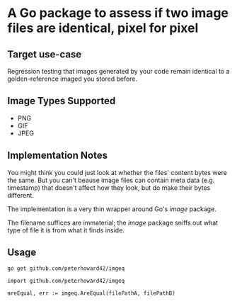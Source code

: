 # A Go package to assess if two image files are identical, pixel for pixel

## Target use-case

Regression testing that images generated by your code remain identical
to a golden-reference imaged you stored before.

## Image Types Supported

- PNG
- GIF
- JPEG

## Implementation Notes

You might think you could just look at whether the files' content bytes were
the same. But you can't beause image files can contain meta data (e.g.
timestamp) that doesn't affect how they look, but do make their bytes
different.

The implementation is a very thin wrapper around Go's *image* package.

The filename suffices are immaterial; the *image* package sniffs out what
type of file it is from what it finds inside.

## Usage

    go get github.com/peterhoward42/imgeq

    import github.com/peterhoward42/imgeq

    areEqual, err := imgeq.AreEqual(filePathA, filePathB)

